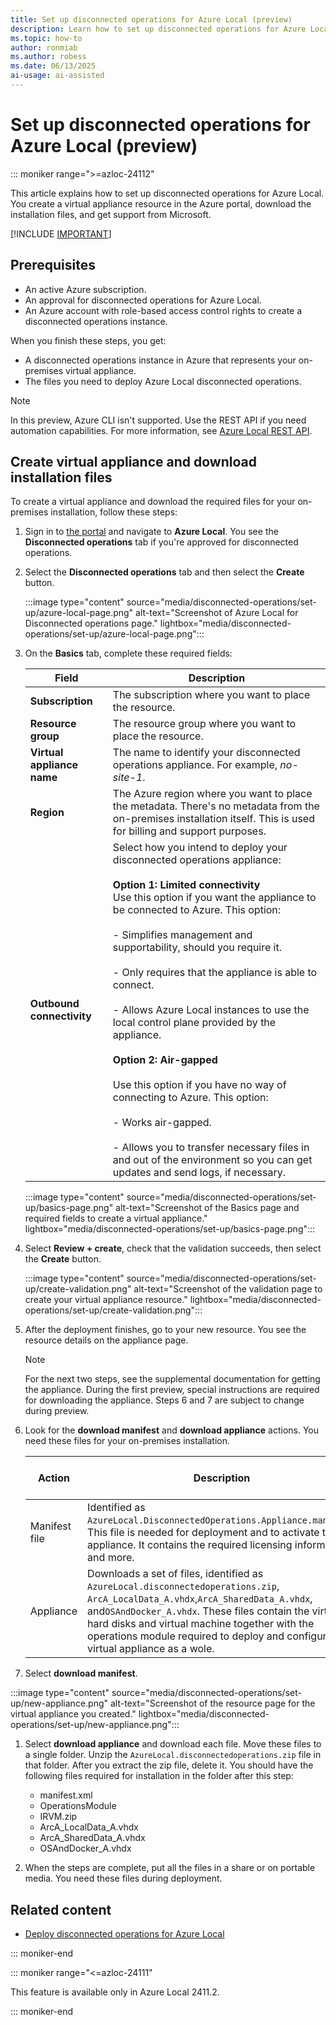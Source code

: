 ```yaml
---
title: Set up disconnected operations for Azure Local (preview)
description: Learn how to set up disconnected operations for Azure Local by creating a disconnected operations resource in the Portal (preview).
ms.topic: how-to
author: ronmiab
ms.author: robess
ms.date: 06/13/2025
ai-usage: ai-assisted
---
```


# Set up disconnected operations for Azure Local (preview)

::: moniker range=">=azloc-24112"

This article explains how to set up disconnected operations for Azure Local. You create a virtual appliance resource in the Azure portal, download the installation files, and get support from Microsoft.

[!INCLUDE [IMPORTANT](../includes/disconnected-operations-preview.md)]

## Prerequisites

- An active Azure subscription.  
- An approval for disconnected operations for Azure Local.
- An Azure account with role-based access control rights to create a disconnected operations instance.

When you finish these steps, you get:

- A disconnected operations instance in Azure that represents your on-premises virtual appliance.
- The files you need to deploy Azure Local disconnected operations.

> [!NOTE]
> In this preview, Azure CLI isn't supported. Use the REST API if you need automation capabilities. For more information, see [Azure Local REST API](/cli/azure/use-azure-cli-rest-command?tabs=bash).

## Create virtual appliance and download installation files

To create a virtual appliance and download the required files for your on-premises installation, follow these steps:

1. Sign in to [the portal](https://portal.azure.com) and navigate to **Azure Local**. You see the **Disconnected operations** tab if you're approved for disconnected operations.

1. Select the **Disconnected operations** tab and then select the **Create** button.

    :::image type="content" source="media/disconnected-operations/set-up/azure-local-page.png" alt-text="Screenshot of Azure Local for Disconnected operations page." lightbox="media/disconnected-operations/set-up/azure-local-page.png":::

1. On the **Basics** tab, complete these required fields:  

    | Field               | Description                                                              |  
    |---------------------|--------------------------------------------------------------------------|  
    | **Subscription**    | The subscription where you want to place the resource.                   |  
    | **Resource group**  | The resource group where you want to place the resource.                 |  
    | **Virtual appliance name** | The name to identify your disconnected operations appliance. For example, *no-site-1*. |  
    | **Region**          | The Azure region where you want to place the metadata. There's no metadata from the on-premises installation itself. This is used for billing and support purposes. |  
    | **Outbound connectivity** | Select how you intend to deploy your disconnected operations appliance: <br></br> **Option 1: Limited connectivity** </br> Use this option if you want the appliance to be connected to Azure. This option: <br></br> - Simplifies management and supportability, should you require it. <br></br> - Only requires that the appliance is able to connect. <br></br> - Allows Azure Local instances to use the local control plane provided by the appliance. <br></br> **Option 2: Air-gapped** </br></br> Use this option if you have no way of connecting to Azure. This option: <br></br> - Works air-gapped. <br></br> - Allows you to transfer necessary files in and out of the environment so you can get updates and send logs, if necessary. |

    :::image type="content" source="media/disconnected-operations/set-up/basics-page.png" alt-text="Screenshot of the Basics page and required fields to create a virtual appliance." lightbox="media/disconnected-operations/set-up/basics-page.png":::

1. Select **Review + create**, check that the validation succeeds, then select the **Create** button.  

    :::image type="content" source="media/disconnected-operations/set-up/create-validation.png" alt-text="Screenshot of the validation page to create your virtual appliance resource." lightbox="media/disconnected-operations/set-up/create-validation.png":::

1. After the deployment finishes, go to your new resource. You see the resource details on the appliance page.

    > [!NOTE]
    > For the next two steps, see the supplemental documentation for getting the appliance. During the first preview, special instructions are required for downloading the appliance. Steps 6 and 7 are subject to change during preview.

1. Look for the **download manifest** and **download appliance** actions. You need these files for your on-premises installation.

    | Action | Description | Estimated download size |  
    |------|-------------|----------------|  
    | Manifest file | Identified as `AzureLocal.DisconnectedOperations.Appliance.manifest`. This file is needed for deployment and to activate the appliance. It contains the required licensing information and more. | < 1 KB |  
    | Appliance | Downloads a set of files, identified as  `AzureLocal.disconnectedoperations.zip`, `ArcA_LocalData_A.vhdx`,`ArcA_SharedData_A.vhdx`, and`OSAndDocker_A.vhdx`. These files contain the virtual hard disks and virtual machine together with the operations module required to deploy and configure the virtual appliance as a wole. | 70 GB+ |  

1. Select **download manifest**.

:::image type="content" source="media/disconnected-operations/set-up/new-appliance.png" alt-text="Screenshot of the resource page for the virtual appliance you created." lightbox="media/disconnected-operations/set-up/new-appliance.png":::

1. Select **download appliance** and download each file. Move these files to a single folder. Unzip the `AzureLocal.disconnectedoperations.zip` file in that folder. After you extract the zip file, delete it. You should have the following files required for installation in the folder after this step:

    - manifest.xml
    - OperationsModule
    - IRVM.zip
    - ArcA_LocalData_A.vhdx
    - ArcA_SharedData_A.vhdx
    - OSAndDocker_A.vhdx

1. When the steps are complete, put all the files in a share or on portable media. You need these files during deployment.

## Related content

- [Deploy disconnected operations for Azure Local](disconnected-operations-deploy.md)

::: moniker-end

::: moniker range="<=azloc-24111"

This feature is available only in Azure Local 2411.2.

::: moniker-end
